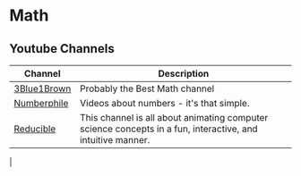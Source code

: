 # Math
## Youtube Channels
Channel | Description
------- | -----------
[3Blue1Brown](https://www.youtube.com/channel/UCYO_jab_esuFRV4b17AJtAw) | Probably the Best Math channel
[Numberphile](https://www.youtube.com/user/numberphile) | Videos about numbers - it's that simple.
[Reducible](https://www.youtube.com/channel/UCK8XIGR5kRidIw2fWqwyHRA) | This channel is all about animating computer science concepts in a fun, interactive, and intuitive manner.
 | 